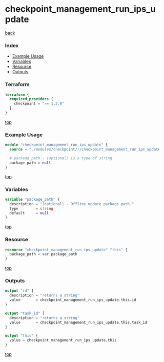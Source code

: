 # checkpoint_management_run_ips_update

[back](../checkpoint.md)

### Index

- [Example Usage](#example-usage)
- [Variables](#variables)
- [Resource](#resource)
- [Outputs](#outputs)

### Terraform

```terraform
terraform {
  required_providers {
    checkpoint = ">= 1.2.0"
  }
}
```

[top](#index)

### Example Usage

```terraform
module "checkpoint_management_run_ips_update" {
  source = "./modules/checkpoint/r/checkpoint_management_run_ips_update"

  # package_path - (optional) is a type of string
  package_path = null
}
```

[top](#index)

### Variables

```terraform
variable "package_path" {
  description = "(optional) - Offline update package path."
  type        = string
  default     = null
}
```

[top](#index)

### Resource

```terraform
resource "checkpoint_management_run_ips_update" "this" {
  package_path = var.package_path
}
```

[top](#index)

### Outputs

```terraform
output "id" {
  description = "returns a string"
  value       = checkpoint_management_run_ips_update.this.id
}

output "task_id" {
  description = "returns a string"
  value       = checkpoint_management_run_ips_update.this.task_id
}

output "this" {
  value = checkpoint_management_run_ips_update.this
}
```

[top](#index)
